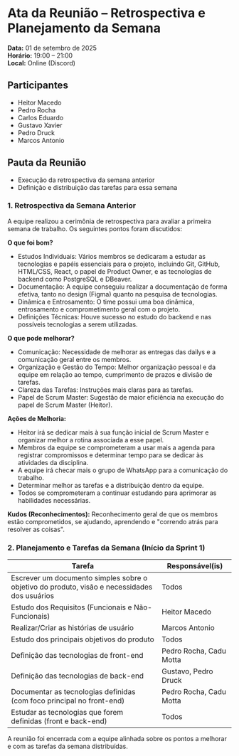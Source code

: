 # Ata da Reunião – Retrospectiva e Planejamento da Semana

**Data:** 01 de setembro de 2025  
**Horário:** 19:00 – 21:00  
**Local:** Online (Discord)

## Participantes
- Heitor Macedo
- Pedro Rocha
- Carlos Eduardo
- Gustavo Xavier
- Pedro Druck
- Marcos Antonio

## Pauta da Reunião
- Execução da retrospectiva da semana anterior
- Definição e distribuição das tarefas para essa semana

### 1. Retrospectiva da Semana Anterior
A equipe realizou a cerimônia de retrospectiva para avaliar a primeira semana de trabalho. Os seguintes pontos foram discutidos:

**O que foi bom?**
- Estudos Individuais: Vários membros se dedicaram a estudar as tecnologias e papéis essenciais para o projeto, incluindo Git, GitHub, HTML/CSS, React, o papel de Product Owner, e as tecnologias de backend como PostgreSQL e DBeaver.
- Documentação: A equipe conseguiu realizar a documentação de forma efetiva, tanto no design (Figma) quanto na pesquisa de tecnologias.
- Dinâmica e Entrosamento: O time possui uma boa dinâmica, entrosamento e comprometimento geral com o projeto.
- Definições Técnicas: Houve sucesso no estudo do backend e nas possíveis tecnologias a serem utilizadas.

**O que pode melhorar?**
- Comunicação: Necessidade de melhorar as entregas das dailys e a comunicação geral entre os membros.
- Organização e Gestão do Tempo: Melhor organização pessoal e da equipe em relação ao tempo, cumprimento de prazos e divisão de tarefas.
- Clareza das Tarefas: Instruções mais claras para as tarefas.
- Papel de Scrum Master: Sugestão de maior eficiência na execução do papel de Scrum Master (Heitor).

**Ações de Melhoria:**
- Heitor irá se dedicar mais à sua função inicial de Scrum Master e organizar melhor a rotina associada a esse papel.
- Membros da equipe se comprometeram a usar mais a agenda para registrar compromissos e determinar tempo para se dedicar às atividades da disciplina.
- A equipe irá checar mais o grupo de WhatsApp para a comunicação do trabalho.
- Determinar melhor as tarefas e a distribuição dentro da equipe.
- Todos se comprometeram a continuar estudando para aprimorar as habilidades necessárias.

**Kudos (Reconhecimentos):**
Reconhecimento geral de que os membros estão comprometidos, se ajudando, aprendendo e "correndo atrás para resolver as coisas".

### 2. Planejamento e Tarefas da Semana (Início da Sprint 1)

| Tarefa | Responsável(is) |
|--------|-----------------|
| Escrever um documento simples sobre o objetivo do produto, visão e necessidades dos usuários | Todos |
| Estudo dos Requisitos (Funcionais e Não-Funcionais) | Heitor Macedo |
| Realizar/Criar as histórias de usuário | Marcos Antonio |
| Estudo dos principais objetivos do produto | Todos |
| Definição das tecnologias de front-end | Pedro Rocha, Cadu Motta |
| Definição das tecnologias de back-end | Gustavo, Pedro Druck |
| Documentar as tecnologias definidas (com foco principal no front-end) | Pedro Rocha, Cadu Motta |
| Estudar as tecnologias que forem definidas (front e back-end) | Todos |

A reunião foi encerrada com a equipe alinhada sobre os pontos a melhorar e com as tarefas da semana distribuídas.
